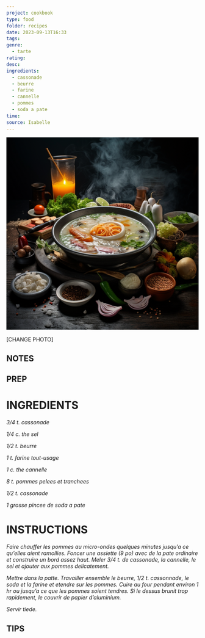 ```yaml
---
project: cookbook
type: food
folder: recipes
date: 2023-09-13T16:33
tags: 
genre:
  - tarte
rating: 
desc: 
ingredients:
  - cassonade
  - beurre
  - farine
  - cannelle
  - pommes
  - soda a pate
time: 
source: Isabelle
---
```


![IMAGE](_default.png)


[CHANGE PHOTO]


## NOTES




## PREP


# INGREDIENTS

_3/4 t. cassonade_

_1/4 c. the sel_

_1/2 t. beurre_

_1 t. farine tout-usage_

_1 c. the cannelle_

_8 t. pommes pelees et tranchees_

_1/2 t. cassonade_

_1 grosse pincee de soda a pate_



# INSTRUCTIONS

_Faire chauffer les pommes au micro-ondes_
_quelques minutes jusqu’a ce qu’elles aient_
_ramollies. Foncer une assiette (9 po) avec de_
_la pate ordinaire et construire un bord assez_
_haut. Meler 3/4 t. de cassonade, la cannelle,_
_le sel et ajouter aux pommes delicatement._

_Mettre dans la patte. Travailler ensemble_
_le beurre, 1/2 t. cassonnade, le soda et la_
_farine et etendre sur les pommes. Cuire au_
_four pendant environ 1 hr ou jusqu’a ce que_
_les pommes soient tendres. Si le dessus_
_brunit trop rapidement, le couvrir de papier_
_d’aluminium._

_Servir tiede._



## TIPS



